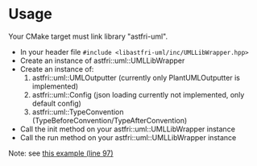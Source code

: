 # Usage

Your CMake target must link library "astfri-uml".

- In your header file `#include <libastfri-uml/inc/UMLLibWrapper.hpp>`
- Create an instance of astfri::uml::UMLLibWrapper
- Create an instance of:
    1. astfri::uml::UMLOutputter (currently only PlantUMLOutputter is implemented)
    2. astfri::uml::Config (json loading currently not implemented, only default config)
    3. astfri::uml::TypeConvention (TypeBeforeConvention/TypeAfterConvention)
- Call the init method on your astfri::uml::UMLLibWrapper instance
- Call the run method on your astfri::uml::UMLLibWrapper instance

Note: see [this example (line 97)](examples/example.cpp)

